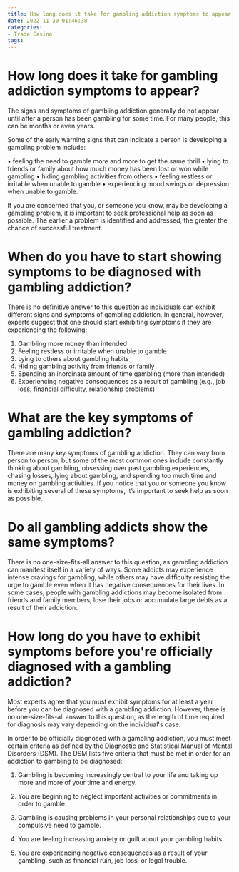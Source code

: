 ```yaml
---
title: How long does it take for gambling addiction symptoms to appear
date: 2022-11-30 01:46:38
categories:
- Trade Casino
tags:
---
```



#  How long does it take for gambling addiction symptoms to appear?

The signs and symptoms of gambling addiction generally do not appear until after a person has been gambling for some time. For many people, this can be months or even years.

Some of the early warning signs that can indicate a person is developing a gambling problem include:

• feeling the need to gamble more and more to get the same thrill
• lying to friends or family about how much money has been lost or won while gambling
• hiding gambling activities from others
• feeling restless or irritable when unable to gamble
• experiencing mood swings or depression when unable to gamble.

If you are concerned that you, or someone you know, may be developing a gambling problem, it is important to seek professional help as soon as possible. The earlier a problem is identified and addressed, the greater the chance of successful treatment.

#  When do you have to start showing symptoms to be diagnosed with gambling addiction?

There is no definitive answer to this question as individuals can exhibit different signs and symptoms of gambling addiction. In general, however, experts suggest that one should start exhibiting symptoms if they are experiencing the following:

1. Gambling more money than intended
2. Feeling restless or irritable when unable to gamble
3. Lying to others about gambling habits
4. Hiding gambling activity from friends or family
5. Spending an inordinate amount of time gambling (more than intended)
6. Experiencing negative consequences as a result of gambling (e.g., job loss, financial difficulty, relationship problems)

#  What are the key symptoms of gambling addiction?

There are many key symptoms of gambling addiction. They can vary from person to person, but some of the most common ones include constantly thinking about gambling, obsessing over past gambling experiences, chasing losses, lying about gambling, and spending too much time and money on gambling activities. If you notice that you or someone you know is exhibiting several of these symptoms, it’s important to seek help as soon as possible.

#  Do all gambling addicts show the same symptoms?

There is no one-size-fits-all answer to this question, as gambling addiction can manifest itself in a variety of ways. Some addicts may experience intense cravings for gambling, while others may have difficulty resisting the urge to gamble even when it has negative consequences for their lives. In some cases, people with gambling addictions may become isolated from friends and family members, lose their jobs or accumulate large debts as a result of their addiction.

#  How long do you have to exhibit symptoms before you're officially diagnosed with a gambling addiction?

Most experts agree that you must exhibit symptoms for at least a year before you can be diagnosed with a gambling addiction. However, there is no one-size-fits-all answer to this question, as the length of time required for diagnosis may vary depending on the individual's case.

In order to be officially diagnosed with a gambling addiction, you must meet certain criteria as defined by the Diagnostic and Statistical Manual of Mental Disorders (DSM). The DSM lists five criteria that must be met in order for an addiction to gambling to be diagnosed:

1. Gambling is becoming increasingly central to your life and taking up more and more of your time and energy.

2. You are beginning to neglect important activities or commitments in order to gamble.

3. Gambling is causing problems in your personal relationships due to your compulsive need to gamble.

4. You are feeling increasing anxiety or guilt about your gambling habits.

5. You are experiencing negative consequences as a result of your gambling, such as financial ruin, job loss, or legal trouble.